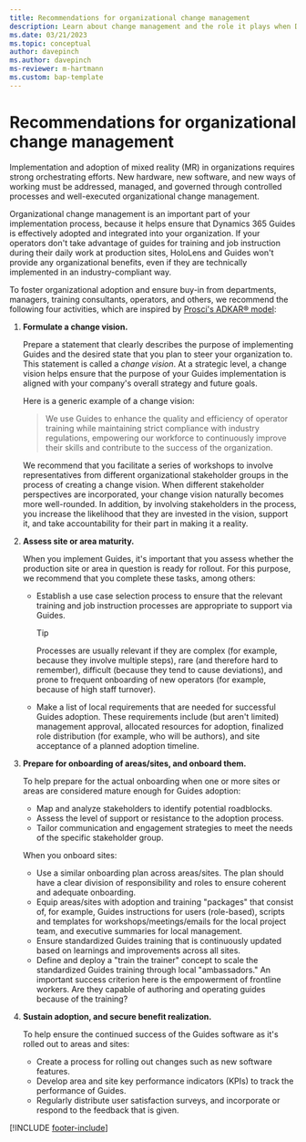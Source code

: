 ```yaml
---
title: Recommendations for organizational change management
description: Learn about change management and the role it plays when Dynamics 365 Guides is implemented in a regulated industry.
ms.date: 03/21/2023
ms.topic: conceptual
author: davepinch
ms.author: davepinch
ms-reviewer: m-hartmann
ms.custom: bap-template
---
```


# Recommendations for organizational change management

Implementation and adoption of mixed reality (MR) in organizations requires strong orchestrating efforts. New hardware, new software, and new ways of working must be addressed, managed, and governed through controlled processes and well-executed organizational change management.

Organizational change management is an important part of your implementation process, because it helps ensure that Dynamics 365 Guides is effectively adopted and integrated into your organization. If your operators don't take advantage of guides for training and job instruction during their daily work at production sites, HoloLens and Guides won't provide any organizational benefits, even if they are technically implemented in an industry-compliant way.

To foster organizational adoption and ensure buy-in from departments, managers, training consultants, operators, and others, we recommend the following four activities, which are inspired by [Prosci's ADKAR® model](https://www.prosci.com/methodology/adkar):

1. **Formulate a change vision.**

    Prepare a statement that clearly describes the purpose of implementing Guides and the desired state that you plan to steer your organization to. This statement is called a *change vision*. At a strategic level, a change vision helps ensure that the purpose of your Guides implementation is aligned with your company's overall strategy and future goals.

    Here is a generic example of a change vision:

    > We use Guides to enhance the quality and efficiency of operator training while maintaining strict compliance with industry regulations, empowering our workforce to continuously improve their skills and contribute to the success of the organization.

    We recommend that you facilitate a series of workshops to involve representatives from different organizational stakeholder groups in the process of creating a change vision. When different stakeholder perspectives are incorporated, your change vision naturally becomes more well-rounded. In addition, by involving stakeholders in the process, you increase the likelihood that they are invested in the vision, support it, and take accountability for their part in making it a reality.

1. **Assess site or area maturity.**

    When you implement Guides, it's important that you assess whether the production site or area in question is ready for rollout. For this purpose, we recommend that you complete these tasks, among others:

    - Establish a use case selection process to ensure that the relevant training and job instruction processes are appropriate to support via Guides.

        > [!TIP]
        > Processes are usually relevant if they are complex (for example, because they involve multiple steps), rare (and therefore hard to remember), difficult (because they tend to cause deviations), and prone to frequent onboarding of new operators (for example, because of high staff turnover).

    - Make a list of local requirements that are needed for successful Guides adoption. These requirements include (but aren't limited) management approval, allocated resources for adoption, finalized role distribution (for example, who will be authors), and site acceptance of a planned adoption timeline.

1. **Prepare for onboarding of areas/sites, and onboard them.**

    To help prepare for the actual onboarding when one or more sites or areas are considered mature enough for Guides adoption:

    - Map and analyze stakeholders to identify potential roadblocks.
    - Assess the level of support or resistance to the adoption process.
    - Tailor communication and engagement strategies to meet the needs of the specific stakeholder group.

    When you onboard sites:

    - Use a similar onboarding plan across areas/sites. The plan should have a clear division of responsibility and roles to ensure coherent and adequate onboarding.
    - Equip areas/sites with adoption and training "packages" that consist of, for example, Guides instructions for users (role-based), scripts and templates for workshops/meetings/emails for the local project team, and executive summaries for local management.
    - Ensure standardized Guides training that is continuously updated based on learnings and improvements across all sites.
    - Define and deploy a "train the trainer" concept to scale the standardized Guides training through local "ambassadors." An important success criterion here is the empowerment of frontline workers. Are they capable of authoring and operating guides because of the training?

1. **Sustain adoption, and secure benefit realization.**

    To help ensure the continued success of the Guides software as it's rolled out to areas and sites:

    - Create a process for rolling out changes such as new software features.
    - Develop area and site key performance indicators (KPIs) to track the performance of Guides.
    - Regularly distribute user satisfaction surveys, and incorporate or respond to the feedback that is given.

[!INCLUDE [footer-include](../../includes/footer-banner.md)]
